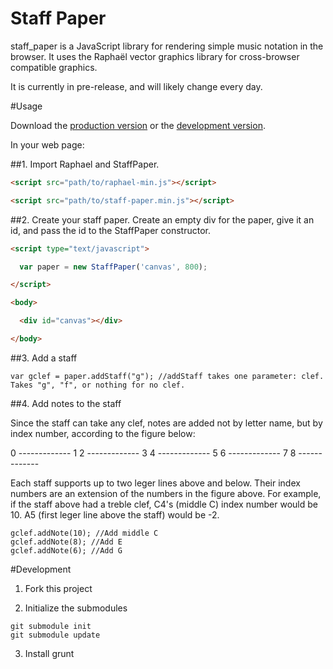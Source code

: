 Staff Paper
===========

staff_paper is a JavaScript library for rendering simple music notation in the browser. It uses the Raphaël vector graphics library for cross-browser compatible graphics.

It is currently in pre-release, and will likely change every day.

#Usage

Download the [production version][min] or the [development version][max].

[min]: https://raw.github.com/penmanglewood/staff_paper/master/bin/staff-paper.min.js
[max]: https://raw.github.com/penmanglewood/staff_paper/master/bin/staff-paper.js 

In your web page:

##1. Import Raphael and StaffPaper.

```html
<script src="path/to/raphael-min.js"></script>

<script src="path/to/staff-paper.min.js"></script>
```

##2. Create your staff paper. Create an empty div for the paper, give it an id, and pass the id to the StaffPaper constructor.

```html
<script type="text/javascript">

  var paper = new StaffPaper('canvas', 800);

</script>

<body>

  <div id="canvas"></div>

</body>
```

##3. Add a staff

```
var gclef = paper.addStaff("g"); //addStaff takes one parameter: clef. Takes "g", "f", or nothing for no clef.
```

##4. Add notes to the staff

Since the staff can take any clef, notes are added not by letter name, but by index number, according to the figure below:
  
0      -------------
1
2      -------------
3
4      -------------
5
6      -------------
7
8      -------------
  
Each staff supports up to two leger lines above and below. Their index numbers are an extension of the numbers in the figure above. For example, if the staff above had a treble clef,  C4's (middle C) index number would be 10. A5 (first leger line above the staff) would be -2.

```
gclef.addNote(10); //Add middle C
gclef.addNote(8); //Add E
gclef.addNote(6); //Add G
```
  
#Development

1. Fork this project

2. Initialize the submodules

```
git submodule init
git submodule update
```

3. Install grunt